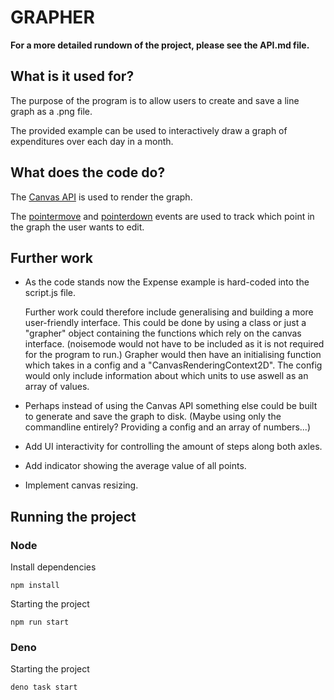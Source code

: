 # GRAPHER

**For a more detailed rundown of the project, please see the API.md file.**

## What is it used for?

The purpose of the program is to allow users to create and save a line graph as a .png file.

The provided example can be used to interactively draw a graph of expenditures over each day in a month.

## What does the code do?

The [Canvas API](https://developer.mozilla.org/en-US/docs/Web/API/Canvas_API) is used to render the graph.

The [pointermove](https://developer.mozilla.org/en-US/docs/Web/API/Element/pointermove_event) and [pointerdown](https://developer.mozilla.org/en-US/docs/Web/API/Element/pointerdown_event) events are used to track which point in the graph the user wants to edit.

## Further work

-   As the code stands now the Expense example is hard-coded into the script.js file.

    Further work could therefore include generalising and building a more user-friendly interface.
    This could be done by using a class or just a "grapher" object containing the functions which rely on the canvas interface. (noisemode would not have to be included as it is not required for the program to run.)
    Grapher would then have an initialising function which takes in a config and a "CanvasRenderingContext2D".
    The config would only include information about which units to use aswell as an array of values.

-   Perhaps instead of using the Canvas API something else could be built to generate and save the graph to disk. (Maybe using only the commandline entirely? Providing a config and an array of numbers...)

-   Add UI interactivity for controlling the amount of steps along both axles.

-   Add indicator showing the average value of all points.

-   Implement canvas resizing.

## Running the project

### **Node**

Install dependencies

```
npm install
```

Starting the project

```
npm run start
```

### **Deno**

Starting the project

```
deno task start
```
